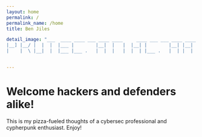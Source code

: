 ```yaml
---
layout: home
permalink: /
permalink_name: /home
title: Ben Jiles

detail_image: "___  ____ ____ ___ ____ ____     ____ ___ ___ ____ ____     _  _ ____ ____  
|__] |__/ |  |  |  |___ |        |__|  |   |  |__| |        |__| |__| |     
|    |  \ |__|  |  |___ |___ .   |  |  |   |  |  | |___ .   |  | |  | |___ .
                                                                            "

---
```


# Welcome hackers and defenders alike!

This is my pizza-fueled thoughts of a cybersec professional and cypherpunk enthusiast. Enjoy!
